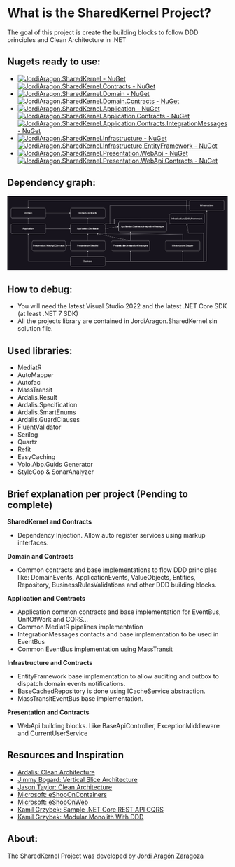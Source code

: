 What is the SharedKernel Project?
=====================
The goal of this project is create the building blocks to follow DDD principles and Clean Architecture in .NET 

## Nugets ready to use:

- [![JordiAragon.SharedKernel - NuGet](https://img.shields.io/nuget/v/JordiAragon.SharedKernel.svg?label=JordiAragon.SharedKernel%20-%20nuget)](https://www.nuget.org/packages/JordiAragon.SharedKernel)
[![JordiAragon.SharedKernel.Contracts - NuGet](https://img.shields.io/nuget/v/JordiAragon.SharedKernel.Contracts.svg?label=JordiAragon.SharedKernel.Contracts%20-%20nuget)](https://www.nuget.org/packages/JordiAragon.SharedKernel.Contracts)
- [![JordiAragon.SharedKernel.Domain - NuGet](https://img.shields.io/nuget/v/JordiAragon.SharedKernel.Domain.svg?label=JordiAragon.SharedKernel.Domain%20-%20nuget)](https://www.nuget.org/packages/JordiAragon.SharedKernel.Domain)
[![JordiAragon.SharedKernel.Domain.Contracts - NuGet](https://img.shields.io/nuget/v/JordiAragon.SharedKernel.Domain.Contracts.svg?label=JordiAragon.SharedKernel.Domain.Contracts%20-%20nuget)](https://www.nuget.org/packages/JordiAragon.SharedKernel.Domain.Contracts)
- [![JordiAragon.SharedKernel.Application - NuGet](https://img.shields.io/nuget/v/JordiAragon.SharedKernel.Application.svg?label=JordiAragon.SharedKernel.Application%20-%20nuget)](https://www.nuget.org/packages/JordiAragon.SharedKernel.Application)
[![JordiAragon.SharedKernel.Application.Contracts - NuGet](https://img.shields.io/nuget/v/JordiAragon.SharedKernel.Application.Contracts.svg?label=JordiAragon.SharedKernel.Application.Contracts%20-%20nuget)](https://www.nuget.org/packages/JordiAragon.SharedKernel.Application.Contracts)
[![JordiAragon.SharedKernel.Application.Contracts.IntegrationMessages - NuGet](https://img.shields.io/nuget/v/JordiAragon.SharedKernel.Application.Contracts.IntegrationMessages.svg?label=JordiAragon.SharedKernel.Application.Contracts.IntegrationMessages%20-%20nuget)](https://www.nuget.org/packages/JordiAragon.SharedKernel.Application.Contracts.IntegrationMessages)
- [![JordiAragon.SharedKernel.Infrastructure - NuGet](https://img.shields.io/nuget/v/JordiAragon.SharedKernel.Infrastructure.svg?label=JordiAragon.SharedKernel.Infrastructure%20-%20nuget)](https://www.nuget.org/packages/JordiAragon.SharedKernel.Infrastructure)
[![JordiAragon.SharedKernel.Infrastructure.EntityFramework - NuGet](https://img.shields.io/nuget/v/JordiAragon.SharedKernel.Infrastructure.EntityFramework.svg?label=JordiAragon.SharedKernel.Infrastructure.EntityFramework%20-%20nuget)](https://www.nuget.org/packages/JordiAragon.SharedKernel.Infrastructure.EntityFramework)
- [![JordiAragon.SharedKernel.Presentation.WebApi - NuGet](https://img.shields.io/nuget/v/JordiAragon.SharedKernel.Presentation.WebApi.svg?label=JordiAragon.SharedKernel.Presentation.WebApi%20-%20nuget)](https://www.nuget.org/packages/JordiAragon.SharedKernel.Presentation.WebApi)
[![JordiAragon.SharedKernel.Presentation.WebApi.Contracts - NuGet](https://img.shields.io/nuget/v/JordiAragon.SharedKernel.Presentation.WebApi.Contracts.svg?label=JordiAragon.SharedKernel.Presentation.WebApi.Contracts%20-%20nuget)](https://www.nuget.org/packages/JordiAragon.SharedKernel.Presentation.WebApi.Contracts)

## Dependency graph:

![JordiAragon.SharedKernel - Dependency graph](./docs/ArchitectureDiagram.jpg)

## How to debug:
- You will need the latest Visual Studio 2022 and the latest .NET Core SDK (at least .NET 7 SDK)
- All the projects library are contained in JordiAragon.SharedKernel.sln solution file.

## Used libraries:

- MediatR
- AutoMapper
- Autofac
- MassTransit
- Ardalis.Result
- Ardalis.Specification
- Ardalis.SmartEnums
- Ardalis.GuardClauses
- FluentValidator
- Serilog
- Quartz
- Refit
- EasyCaching
- Volo.Abp.Guids Generator
- StyleCop & SonarAnalyzer

## Brief explanation per project (Pending to complete)

**SharedKernel and Contracts**
- Dependency Injection. Allow auto register services using markup interfaces.

**Domain and Contracts**
- Common contracts and base implementations to flow DDD principles like: DomainEvents, ApplicationEvents, ValueObjects, Entities, Repository, BusinessRulesValidations and other DDD building blocks.

**Application and Contracts**
- Application common contracts and base implementation for EventBus, UnitOfWork and CQRS...
- Common MediatR pipelines implementation 
- IntegrationMessages contacts and base implementation to be used in EventBus
- Common EventBus implementation using MassTransit

**Infrastructure and Contracts**
- EntityFramework base implementation to allow auditing and outbox to dispatch domain events notifications. 
- BaseCachedRepository is done using ICacheService abstraction.
- MassTransitEventBus base implementation.

**Presentation and Contracts**
- WebApi building blocks. Like BaseApiController, ExceptionMiddleware and CurrentUserService

## Resources and Inspiration

- <a href="https://github.com/ardalis/CleanArchitecture" target="_blank">Ardalis: Clean Architecture</a>
- <a href="https://www.youtube.com/watch?v=SUiWfhAhgQw" target="_blank">Jimmy Bogard: Vertical Slice Architecture</a>
- <a href="https://github.com/jasontaylordev/CleanArchitecture" target="_blank">Jason Taylor: Clean Architecture</a>
- <a href="https://github.com/dotnet-architecture/eShopOnContainers" target="_blank">Microsoft: eShopOnContainers</a>
- <a href="https://github.com/dotnet-architecture/eShopOnWeb" target="_blank">Microsoft: eShopOnWeb</a>
- <a href="https://github.com/kgrzybek/sample-dotnet-core-cqrs-api" target="_blank">Kamil Grzybek: Sample .NET Core REST API CQRS</a>
- <a href="https://github.com/kgrzybek/modular-monolith-with-ddd" target="_blank">Kamil Grzybek: Modular Monolith With DDD</a>

## About:

The SharedKernel Project was developed by <a href="https://www.linkedin.com/in/jordiaragonzaragoza/" target="_blank">Jordi Aragón Zaragoza</a> 